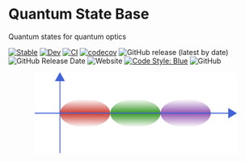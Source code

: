 # Quantum State Base

Quantum states for quantum optics
  
[![Stable](https://img.shields.io/badge/docs-stable-blue.svg)](https://foldfelis-QO.github.io/QuantumStateBase.jl/stable)
[![Dev](https://img.shields.io/badge/docs-dev-blue.svg)](https://foldfelis-QO.github.io/QuantumStateBase.jl/dev)
[![CI](https://github.com/foldfelis-QO/QuantumStateBase.jl/actions/workflows/CI.yml/badge.svg)](https://github.com/foldfelis-QO/QuantumStateBase.jl/actions/workflows/CI.yml)
[![codecov](https://codecov.io/gh/foldfelis-QO/QuantumStateBase.jl/branch/master/graph/badge.svg?token=EBN8JTY03A)](https://codecov.io/gh/foldfelis-QO/QuantumStateBase.jl)
![GitHub release (latest by date)](https://img.shields.io/github/v/release/foldfelis-QO/QuantumStateBase.jl)
![GitHub Release Date](https://img.shields.io/github/release-date/foldfelis-QO/QuantumStateBase.jl)
![Website](https://img.shields.io/website?url=https%3A%2F%2Ffoldfelis-qo.github.io%2FQuantumStateBase.jl%2F)
[![Code Style: Blue](https://img.shields.io/badge/code%20style-blue-4495d1.svg)](https://github.com/invenia/BlueStyle)
![GitHub](https://img.shields.io/github/license/foldfelis-QO/QuantumStateBase.jl)

<p align="center">
  <img src="icon.png" alt="QuantumStateBase" width="400"/>
</p>
